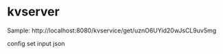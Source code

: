 kvserver
========


Sample: http://localhost:8080/kvservice/get/uznO6UYid20wJsCL9uv5mg

config set input json
